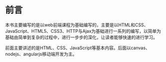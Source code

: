 # 前言

本书主要编写的是以web前端课程为基础编写的，主要是以HTML和CSS、JavaScript、HTML5、CSS3、HTTP与Ajax为基础进行一系列的编写，以简单为基础由简单到复杂的过程中，进行一步步的深化，让读者能够快速的进行学习。

前面主要讲述的是HTML、CSS、JavaScript等基本内容。后面以canvas、nodejs、angularjs移动端开发为主。
